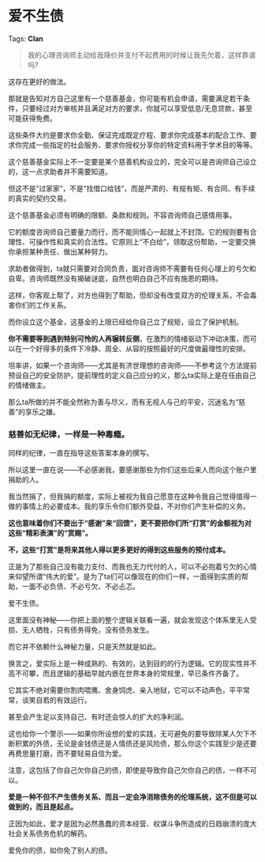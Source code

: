 # 爱不生债

Tags: **Clan**

> 我的心理咨询师主动给我降价并支付不起费用的时候让我先欠着，这样靠谱吗?



这存在更好的做法。

那就是告知对方自己这里有一个慈善基金，你可能有机会申请，需要满足若干条件，只要经过对方审核并且满足对方的要求，你就可以享受低息/无息贷款，甚至可能获得免费。

这些条件大约是要求你全勤、保证完成既定疗程、要求你完成基本的配合工作、要求你完成一些指定的社会服务、要求你授权分享你的特定资料用于学术目的等等。

这个慈善基金实际上不一定要是某个慈善机构设立的，完全可以是咨询师自己设立的，这一点求助者并不需要知道。

但这不是“过家家”，不是“找借口给钱”，而是严肃的、有规有矩、有合同、有手续的真实的契约交易。

这个慈善基金必须有明确的限额、条款和规则。不容咨询师自己感情用事。

它的额度咨询师自己要量力而行，而不能同情心一起就上不封顶。它的规则要有合理性、可操作性和真实的合法性。它原则上“不白给”，领取这份帮助，一定要交换你承担某种责任、做出某种努力。

求助者做得到，ta就只需要对合同负责，面对咨询师不需要有任何心理上的亏欠和自卑。咨询师既然没有揭破谜底，自然也明白自己不应有施恩的期待。

这样，你客观上帮了，对方也得到了帮助，但却没有改变双方的伦理关系，不会毒害你们的工作关系。

而你设立这个基金，这基金的上限已经给你自己立了规矩，设立了保护机制。

**你不需要等到遇到特别可怜的人再辗转反侧**，在激烈的情绪驱动下冲动决策，而可以在一个好得多的条件下冷静、周全、从容的按照最好的尺度做最理性的安排。

坦率讲，如果一个咨询师——尤其是有济世理想的咨询师——不参考这个方法提前预设自己的安全防护，提前理性的定义自己应分的义，那么ta实际上是在任由自己的情绪做主。

那么ta所做的并不能全然称为善与尽义，而有无视人与己的平安，沉迷名为“慈善”的享乐之嫌。

### 慈善如无纪律，一样是一种毒瘾。

  


同样的纪律，一直在指导这些答案本身的撰写。

所以这里一直在说——不必感谢我，要感谢那些为你们这些后来人而向这个账户里捐助的人。

我当然捐了，但我捐的额度，实际上被视为我自己愿意在这种令我自己觉得值得一做的事情上的必要成本。我的享乐令你们额外受益，不对你们产生补偿的义务。

**这也意味着你们不要出于“感谢”来“回馈”，更不要把你们所“打赏”的金额视为对这些“精彩表演”的“赏赐”。**

**不，这些“打赏”是将来其他人得以更多更好的得到这些服务的预付成本。**

正是为了那些自己没有能力支付、而我也无力代付的人，可以不必抱着亏欠的心情来仰望所谓“伟大的爱”。是为了ta们可以像现在的你们一样，一面得到实质的帮助，一面不必负债、不必亏欠、不必忐忑。

爱不生债。

这里面没有神秘——你把上面的整个逻辑关联看一遍，就会发现这个体系里无人受损、无人牺牲，只有债务得免，没有债务发生。

而它并不依赖什么神秘力量，只是天然就是如此。

换言之，爱实际上是一种成熟的、有效的，达到目的的行为逻辑。它的现实性并不高不可攀，而且逻辑的基础早就内嵌在世界本身的常规里，早已条件齐备了。

它其实不绝对需要你割肉喂鹰、舍身饲虎、亲入地狱，它可以不动声色，平平常常，谈笑自若的有效运行。

甚至会产生足以支持自己、有时还会惊人的扩大的净利润。

这也给你一个警示——如果你所设想的爱的实践，无可避免的要导致除某人欠下不断积累的外债，无论是金钱债还是人情债还是风险债，那么你这个实践至少是还要再费思量打磨，而不要轻易自信为爱。

注意，这包括了你自己欠你自己的债，即使是导致你自己欠你自己的债，一样不可以。

**爱是一种不但不产生债务关系、而且一定会净消除债务的伦理系统，这不但是可以做到的，而且是起点。**

正因为如此，爱才是因为必然愚蠢的资本经营、权谋斗争所造成的日趋崩溃的庞大社会关系债务危机的解药。

爱免你的债，如你免了别人的债。



